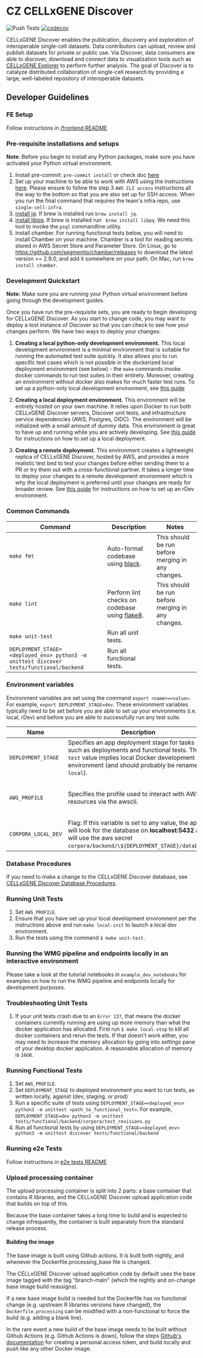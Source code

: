 # CZ CELLxGENE Discover

![Push Tests](https://github.com/chanzuckerberg/single-cell-data-portal/workflows/Push%20Tests/badge.svg)
[![codecov](https://codecov.io/gh/chanzuckerberg/single-cell-data-portal/branch/main/graph/badge.svg?token=iIXh8Rw0CH)](https://codecov.io/gh/chanzuckerberg/single-cell-data-portal)

CELLxGENE Discover enables the publication, discovery and exploration of interoperable single-cell datasets. Data contributors can upload, review and publish datasets for private or public use. Via Discover, data consumers are able to discover, download and connect data to visualization tools such as [CELLxGENE Explorer](https://github.com/chanzuckerberg/cellxgene-documentation/blob/main/README.md) to perform further analysis. The goal of Discover is to catalyze distributed collaboration of single-cell research by providing a large, well-labeled repository of interoperable datasets.

## Developer Guidelines

### FE Setup

Follow instructions in [/frontend README](./frontend/README.md)

### Pre-requisite installations and setups

**Note**: Before you begin to install any Python packages, make sure you have activated your Python virtual environment.

1. Install pre-commit: `pre-commit install` or check doc [here](https://pre-commit.com/)
1. Set up your machine to be able to work with AWS using the instructions [here](https://czi.atlassian.net/wiki/spaces/DC/pages/332892073/Getting+started+with+AWS). Please ensure to follow the step 3 `AWS CLI access` instructions all the way to the bottom so that you are also set up for SSH access. When you run the final command that requires the team's infra repo, use `single-cell-infra`.
1. [install jq](https://stedolan.github.io/jq/download/). If brew is installed run `brew install jq`.
1. [install libpq](https://www.timescale.com/blog/how-to-install-psql-on-mac-ubuntu-debian-windows/). If brew is installed run ` brew install libpq`. We need this
   tool to invoke the `psql` commandline utility.
1. Install chamber. For running functional tests below, you will need to install Chamber on your machine. Chamber is a tool for reading secrets stored in AWS Secret Store and Parameter Store. On Linux, go to https://github.com/segmentio/chamber/releases to download the latest version >= 2.9.0, and add it somewhere on your path. On Mac, run `brew install chamber`.

### Development Quickstart

**Note:** Make sure you are running your Python virtual environment before going through the development guides.

Once you have run the pre-requisite sets, you are ready to begin developing for CELLxGENE Discover. As you start to change code, you may want to deploy a test instance of Discover so that you can check to see how your changes perform. We have two ways to deploy your changes:

1. **Creating a local python-only development environment.** This local development environment is a minimal environment that is suitable for running the automated test suite quickly. It also allows you to run specific test cases which is not possible in the dockerized local deployment environment (see below) - the `make` commands invoke docker commands to run test suites in their entirety. Moreover, creating an environment without docker also makes for much faster test runs. To set up a python-only local development environment, see [this guide](DEV_ENV_WITHOUT_DOCKER.md)

1. **Creating a local deployment environment.** This environment will be entirely hosted on your own machine. It relies upon Docker to run both CELLxGENE Discover servers, Discover unit tests, and infrastructure service dependencies (AWS, Postgres, OIDC). The environment will be initialized with a small amount of dummy data. This environment is great to have up and running while you are actively developing. See [this guide](DEV_ENV.md) for instructions on how to set up a local deployment.

1. **Creating a remote deployment.** This environment creates a lightweight replica of CELLxGENE Discover, hosted by AWS, and provides a more realistic test bed to test your changes before either sending them to a PR or try them out with a cross-functional partner. It takes a longer time to deploy your changes to a remote development environment which is why the local deployment is preferred until your changes are ready for broader review. See [this guide](https://docs.google.com/document/d/1nynGcBS_TA55qlQo9WjINGkcMnE_xIBz7-inmop2bqo/edit#) for instructions on how to set up an rDev environment.

### Common Commands

| Command                                                                                 | Description                                                                          | Notes                                             |
| --------------------------------------------------------------------------------------- | ------------------------------------------------------------------------------------ | ------------------------------------------------- |
| `make fmt`                                                                              | Auto-format codebase using [black](https://pypi.org/project/black/).                 | This should be run before merging in any changes. |
| `make lint`                                                                             | Perform lint checks on codebase using [flake8](https://flake8.pycqa.org/en/latest/). | This should be run before merging in any changes. |
| `make unit-test`                                                                        | Run all unit tests.                                                                  |                                                   |
| `DEPLOYMENT_STAGE=<deployed_env> python3 -m unittest discover tests/functional/backend` | Run all functional tests.                                                            |                                                   |

### Environment variables

Environment variables are set using the command `export <name>=<value>`. For example, `export DEPLOYMENT_STAGE=dev`. These environment variables typically need to be set before you are able to set up your environments (i.e. local, rDev) and before you are able to successfully run any test suite.

| Name                | Description                                                                                                                                                                                   | Values                                |
| ------------------- | --------------------------------------------------------------------------------------------------------------------------------------------------------------------------------------------- | ------------------------------------- |
| `DEPLOYMENT_STAGE`  | Specifies an app deployment stage for tasks such as deployments and functional tests. The `test` value implies local Docker development environment (and should probably be renamed `local`). | `test`, `dev`, `staging`, `prod`      |
| `AWS_PROFILE`       | Specifies the profile used to interact with AWS resources via the awscli.                                                                                                                     | `single-cell-dev`, `single-cell-prod` |
| `CORPORA_LOCAL_DEV` | Flag: If this variable is set to any value, the app will look for the database on **localhost:5432** and will use the aws secret `corpora/backend/\${DEPLOYMENT_STAGE}/database`.             | Any                                   |

### Database Procedures

If you need to make a change to the CELLxGENE Discover database, see [CELLxGENE Discover Database Procedures](backend/database/README.md).

### Running Unit Tests

1. Set `AWS_PROFILE`.
1. Ensure that you have set up your local development environment per the instructions above and run `make local-init` to launch a local dev environment.
1. Run the tests using the command `$ make unit-test`.

### Running the WMG pipeline and endpoints locally in an interactive environment

Please take a look at the tutorial notebooks in `example_dev_notebooks` for examples on how to run the WMG pipeline and endpoints locally for development purposes.

### Troubleshooting Unit Tests

1. If your unit tests crash due to an `Error 137`, that means the docker containers currently running are using up more memory than what the docker application
   has allocated. First run `$ make local-stop` to kill all docker containers and rerun the tests. If that doesn't work either, you may need to increase the
   memory allocation by going into _settings_ pane of your desktop docker application. A reasonable allocation of memory is `16GB`.

### Running Functional Tests

1. Set `AWS_PROFILE`.
2. Set `DEPLOYMENT_STAGE` to deployed environment you want to run tests, as written locally, against (dev, staging, or prod)
3. Run a specific suite of tests using `DEPLOYMENT_STAGE=<deployed_env> python3 -m unittest <path_to_functional_test>`. For example, `DEPLOYMENT_STAGE=dev python3 -m unittest tests/functional/backend/corpora/test_revisions.py`
4. Run all functional tests by using `DEPLOYMENT_STAGE=<deployed_env> python3 -m unittest discover tests/functional/backend`

### Running e2e Tests

Follow instructions in [e2e tests README](frontend/tests/README.md)

### Upload processing container

The upload processing container is split into 2 parts: a base container that contains R libraries, and the CELLxGENE Discover upload application code that builds on top of this.

Because the base container takes a long time to build and is expected to change infrequently, the container is built separately from the standard release process.

#### Building the image

The base image is built using Github actions. It is built both nightly, and whenever the Dockerfile.processing_base file is changed.

The CELLxGENE Discover upload application code by default uses the base image tagged with the tag "branch-main" (which the nightly and on-change base image build reassigns).

If a new base image build is needed but the Dockerfile has no functional change (e.g. upstream R libraries versions have changed), the `Dockerfile.processing` can be modified with a non-functional to force the build (e.g. adding a blank line).

In the rare event a new build of the base image needs to be built without Github Actions (e.g. Github Actions is down), follow the steps [Github's documentation](https://docs.github.com/en/packages/guides/pushing-and-pulling-docker-images) for creating a personal access token, and build locally and push like any other Docker image.
